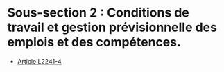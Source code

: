 # Sous-section 2 : Conditions de travail et gestion prévisionnelle des emplois et des compétences.

* [Article L2241-4](./LEGIARTI000028697974.md)
